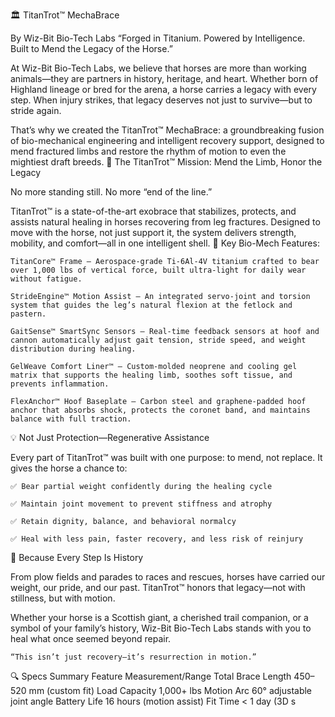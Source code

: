 🏛️ TitanTrot™ MechaBrace

By Wiz-Bit Bio-Tech Labs
“Forged in Titanium. Powered by Intelligence. Built to Mend the Legacy of the Horse.”

At Wiz-Bit Bio-Tech Labs, we believe that horses are more than working animals—they are partners in history, heritage, and heart. Whether born of Highland lineage or bred for the arena, a horse carries a legacy with every step. When injury strikes, that legacy deserves not just to survive—but to stride again.

That’s why we created the TitanTrot™ MechaBrace: a groundbreaking fusion of bio-mechanical engineering and intelligent recovery support, designed to mend fractured limbs and restore the rhythm of motion to even the mightiest draft breeds.
🦿 The TitanTrot™ Mission: Mend the Limb, Honor the Legacy

No more standing still. No more “end of the line.”

TitanTrot™ is a state-of-the-art exobrace that stabilizes, protects, and assists natural healing in horses recovering from leg fractures. Designed to move with the horse, not just support it, the system delivers strength, mobility, and comfort—all in one intelligent shell.
🔧 Key Bio-Mech Features:

    TitanCore™ Frame – Aerospace-grade Ti-6Al-4V titanium crafted to bear over 1,000 lbs of vertical force, built ultra-light for daily wear without fatigue.

    StrideEngine™ Motion Assist – An integrated servo-joint and torsion system that guides the leg’s natural flexion at the fetlock and pastern.

    GaitSense™ SmartSync Sensors – Real-time feedback sensors at hoof and cannon automatically adjust gait tension, stride speed, and weight distribution during healing.

    GelWeave Comfort Liner™ – Custom-molded neoprene and cooling gel matrix that supports the healing limb, soothes soft tissue, and prevents inflammation.

    FlexAnchor™ Hoof Baseplate – Carbon steel and graphene-padded hoof anchor that absorbs shock, protects the coronet band, and maintains balance with full traction.

💡 Not Just Protection—Regenerative Assistance

Every part of TitanTrot™ was built with one purpose: to mend, not replace.
It gives the horse a chance to:

    ✅ Bear partial weight confidently during the healing cycle

    ✅ Maintain joint movement to prevent stiffness and atrophy

    ✅ Retain dignity, balance, and behavioral normalcy

    ✅ Heal with less pain, faster recovery, and less risk of reinjury

🐎 Because Every Step Is History

From plow fields and parades to races and rescues, horses have carried our weight, our pride, and our past. TitanTrot™ honors that legacy—not with stillness, but with motion.

Whether your horse is a Scottish giant, a cherished trail companion, or a symbol of your family’s history, Wiz-Bit Bio-Tech Labs stands with you to heal what once seemed beyond repair.

    “This isn’t just recovery—it’s resurrection in motion.”

🔍 Specs Summary
Feature	Measurement/Range
Total Brace Length	450–520 mm (custom fit)
Load Capacity	1,000+ lbs
Motion Arc	60° adjustable joint angle
Battery Life	16 hours (motion assist)
Fit Time	< 1 day (3D s
